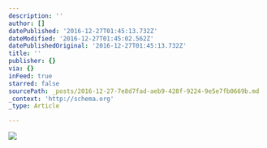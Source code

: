 ```yaml
---
description: ''
author: []
datePublished: '2016-12-27T01:45:13.732Z'
dateModified: '2016-12-27T01:45:02.562Z'
datePublishedOriginal: '2016-12-27T01:45:13.732Z'
title: ''
publisher: {}
via: {}
inFeed: true
starred: false
sourcePath: _posts/2016-12-27-7e8d7fad-aeb9-428f-9224-9e5e7fb0669b.md
_context: 'http://schema.org'
_type: Article

---
```

![](https://the-grid-user-content.s3-us-west-2.amazonaws.com/5f558061-fe46-46e6-99cc-97c6c80aac9a.png)